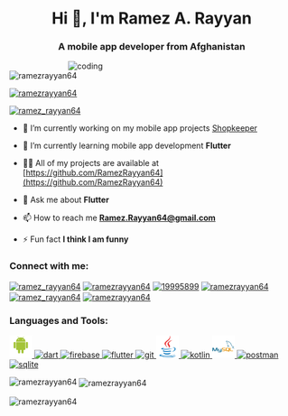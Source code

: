 <h1 align="center">Hi 👋, I'm Ramez A. Rayyan</h1>
<h3 align="center">A mobile app developer from Afghanistan</h3>

<img align="right" alt="coding" width="400" src="https://user-images.githubusercontent.com/55389276/140866485-8fb1c876-9a8f-4d6a-98dc-08c4981eaf70.gif">

<p align="left"> <img src="https://komarev.com/ghpvc/?username=ramezrayyan64&label=Profile%20views&color=0e75b6&style=flat" alt="ramezrayyan64" /> </p>

<p align="left"> <a href="https://github.com/ryo-ma/github-profile-trophy"><img src="https://github-profile-trophy.vercel.app/?username=ramezrayyan64" alt="ramezrayyan64" /></a> </p>

<p align="left"> <a href="https://twitter.com/ramez_rayyan64" target="blank"><img src="https://img.shields.io/twitter/follow/ramez_rayyan64?logo=twitter&style=for-the-badge" alt="ramez_rayyan64" /></a> </p>

- 🔭 I’m currently working on my mobile app projects [Shopkeeper](https://github.com/RamezRayyan64/Shopkeeper)

- 🌱 I’m currently learning mobile app development **Flutter**

- 👨‍💻 All of my projects are available at [https://github.com/RamezRayyan64](https://github.com/RamezRayyan64)

- 💬 Ask me about **Flutter**

- 📫 How to reach me **Ramez.Rayyan64@gmail.com**

- ⚡ Fun fact **I think I am funny**

<h3 align="left">Connect with me:</h3>
<p align="left">
<a href="https://twitter.com/ramez_rayyan64" target="blank"><img align="center" src="https://raw.githubusercontent.com/rahuldkjain/github-profile-readme-generator/master/src/images/icons/Social/twitter.svg" alt="ramez_rayyan64" height="30" width="40" /></a>
<a href="https://linkedin.com/in/ramezrayyan64" target="blank"><img align="center" src="https://raw.githubusercontent.com/rahuldkjain/github-profile-readme-generator/master/src/images/icons/Social/linked-in-alt.svg" alt="ramezrayyan64" height="30" width="40" /></a>
<a href="https://stackoverflow.com/users/19995899" target="blank"><img align="center" src="https://raw.githubusercontent.com/rahuldkjain/github-profile-readme-generator/master/src/images/icons/Social/stack-overflow.svg" alt="19995899" height="30" width="40" /></a>
<a href="https://fb.com/ramezrayyan64" target="blank"><img align="center" src="https://raw.githubusercontent.com/rahuldkjain/github-profile-readme-generator/master/src/images/icons/Social/facebook.svg" alt="ramezrayyan64" height="30" width="40" /></a>
<a href="https://instagram.com/ramez_rayyan64" target="blank"><img align="center" src="https://raw.githubusercontent.com/rahuldkjain/github-profile-readme-generator/master/src/images/icons/Social/instagram.svg" alt="ramez_rayyan64" height="30" width="40" /></a>
<a href="https://dribbble.com/ramezrayyan64" target="blank"><img align="center" src="https://raw.githubusercontent.com/rahuldkjain/github-profile-readme-generator/master/src/images/icons/Social/dribbble.svg" alt="ramezrayyan64" height="30" width="40" /></a>
</p>

<h3 align="left">Languages and Tools:</h3>
<p align="left"> <a href="https://developer.android.com" target="_blank" rel="noreferrer"> <img src="https://raw.githubusercontent.com/devicons/devicon/master/icons/android/android-original-wordmark.svg" alt="android" width="40" height="40"/> </a> <a href="https://dart.dev" target="_blank" rel="noreferrer"> <img src="https://www.vectorlogo.zone/logos/dartlang/dartlang-icon.svg" alt="dart" width="40" height="40"/> </a> <a href="https://firebase.google.com/" target="_blank" rel="noreferrer"> <img src="https://www.vectorlogo.zone/logos/firebase/firebase-icon.svg" alt="firebase" width="40" height="40"/> </a> <a href="https://flutter.dev" target="_blank" rel="noreferrer"> <img src="https://www.vectorlogo.zone/logos/flutterio/flutterio-icon.svg" alt="flutter" width="40" height="40"/> </a> <a href="https://git-scm.com/" target="_blank" rel="noreferrer"> <img src="https://www.vectorlogo.zone/logos/git-scm/git-scm-icon.svg" alt="git" width="40" height="40"/> </a> <a href="https://www.java.com" target="_blank" rel="noreferrer"> <img src="https://raw.githubusercontent.com/devicons/devicon/master/icons/java/java-original.svg" alt="java" width="40" height="40"/> </a> <a href="https://kotlinlang.org" target="_blank" rel="noreferrer"> <img src="https://www.vectorlogo.zone/logos/kotlinlang/kotlinlang-icon.svg" alt="kotlin" width="40" height="40"/> </a> <a href="https://www.mysql.com/" target="_blank" rel="noreferrer"> <img src="https://raw.githubusercontent.com/devicons/devicon/master/icons/mysql/mysql-original-wordmark.svg" alt="mysql" width="40" height="40"/> </a> <a href="https://postman.com" target="_blank" rel="noreferrer"> <img src="https://www.vectorlogo.zone/logos/getpostman/getpostman-icon.svg" alt="postman" width="40" height="40"/> </a> <a href="https://www.sqlite.org/" target="_blank" rel="noreferrer"> <img src="https://www.vectorlogo.zone/logos/sqlite/sqlite-icon.svg" alt="sqlite" width="40" height="40"/> </a> </p>

<p><img align="left" src="https://github-readme-stats.vercel.app/api/top-langs?username=ramezrayyan64&show_icons=true&locale=en&layout=compact" alt="ramezrayyan64" /></p>

<p>&nbsp;<img align="center" src="https://github-readme-stats.vercel.app/api?username=ramezrayyan64&show_icons=true&locale=en" alt="ramezrayyan64" /></p>

<p><img align="center" src="https://github-readme-streak-stats.herokuapp.com/?user=ramezrayyan64&" alt="ramezrayyan64" /></p>
